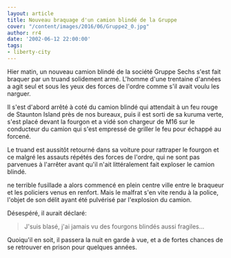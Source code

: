 ```yaml
---
layout: article
title: Nouveau braquage d'un camion blindé de la Gruppe
cover: "/content/images/2016/06/Gruppe2_0.jpg"
author: rr4
date: '2002-06-12 22:00:00'
tags:
- liberty-city
---
```


Hier matin, un nouveau camion blindé de la société Gruppe Sechs s'est fait braquer par un truand solidement armé. L'homme d'une trentaine d'années a agit seul et sous les yeux des forces de l'ordre comme s'il avait voulu les narguer.

Il s'est d'abord arrêté à coté du camion blindé qui attendait à un feu rouge de Staunton Island près de nos bureaux, puis il est sorti de sa kuruma verte, s'est placé devant la fourgon et a vidé son chargeur de M16 sur le conducteur du camion qui s'est empressé de griller le feu pour échappé au forcené.

Le truand est aussitôt retourné dans sa voiture pour rattraper le fourgon et ce malgré les assauts répétés des forces de l'ordre, qui ne sont pas parvenues à l'arrêter avant qu'il n'ait littéralement fait exploser le camion blindé.

ne terrible fusillade a alors commencé en plein centre ville entre le braqueur et les policiers venus en renfort. Mais le malfrat s'en vite rendu à la police, l'objet de son délit ayant été pulvérisé par l'explosion du camion.

Désespéré, il aurait déclaré:

> J'suis blasé, j'ai jamais vu des fourgons blindés aussi fragiles...

Quoiqu'il en soit, il passera la nuit en garde à vue, et a de fortes chances de se retrouver en prison pour quelques années.